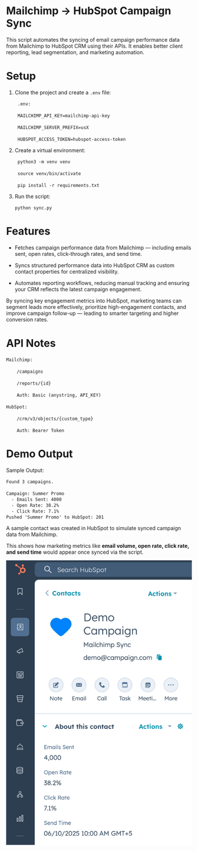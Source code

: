 # Mailchimp → HubSpot Campaign Sync

This script automates the syncing of email campaign performance data from Mailchimp to HubSpot CRM using their APIs. It enables better client reporting, lead segmentation, and marketing automation.

# Setup

1. Clone the project and create a `.env` file:
   
        .env:
       
        MAILCHIMP_API_KEY=mailchimp-api-key
       
        MAILCHIMP_SERVER_PREFIX=usX
       
        HUBSPOT_ACCESS_TOKEN=hubspot-access-token

2. Create a virtual environment:
   
        python3 -m venv venv
       
        source venv/bin/activate
       
        pip install -r requirements.txt

3. Run the script:

       python sync.py

# Features

- Fetches campaign performance data from Mailchimp — including emails sent, open rates, click-through rates, and send time.

- Syncs structured performance data into HubSpot CRM as custom contact properties for centralized visibility.

- Automates reporting workflows, reducing manual tracking and ensuring your CRM reflects the latest campaign engagement.

By syncing key engagement metrics into HubSpot, marketing teams can segment leads more effectively, prioritize high-engagement contacts, and improve campaign follow-up — leading to smarter targeting and higher conversion rates.



# API Notes

    Mailchimp:

        /campaigns

        /reports/{id}

        Auth: Basic (anystring, API_KEY)

    HubSpot:

        /crm/v3/objects/{custom_type}

        Auth: Bearer Token

# Demo Output

Sample Output:

    Found 3 campaigns.

    Campaign: Summer Promo
      - Emails Sent: 4000
      - Open Rate: 38.2%
      - Click Rate: 7.1%
    Pushed 'Summer Promo' to HubSpot: 201

A sample contact was created in HubSpot to simulate synced campaign data from Mailchimp.

This shows how marketing metrics like **email volume, open rate, click rate, and send time** would appear once synced via the script.

![Alt text](<Screenshot 2025-06-16 at 02-54-06 Demo Campaign.png>)
